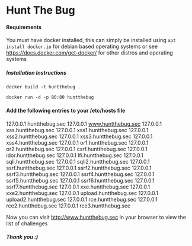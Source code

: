 # Hunt The Bug

#### Requirements
You must have docker installed, this can simply be installed using `apt install docker.io` for debian based operating systems or see https://docs.docker.com/get-docker/ for other distros and operating systems

##### Installation Instructions
`
docker build -t huntthebug .
`

`docker run -d -p 80:80 huntthebug`

#### Add the following entries to your /etc/hosts file

127.0.0.1          huntthebug.sec
127.0.0.1          www.huntthebug.sec
127.0.0.1          xss.huntthebug.sec
127.0.0.1          xss1.huntthebug.sec
127.0.0.1          xss2.huntthebug.sec
127.0.0.1          xss3.huntthebug.sec
127.0.0.1          xss4.huntthebug.sec
127.0.0.1          or1.huntthebug.sec
127.0.0.1          or2.huntthebug.sec
127.0.0.1          csrf.huntthebug.sec
127.0.0.1          idor.huntthebug.sec
127.0.0.1          lfi.huntthebug.sec
127.0.0.1          sqli.huntthebug.sec
127.0.0.1          sqli2.huntthebug.sec
127.0.0.1          ssrf.huntthebug.sec
127.0.0.1          ssrf2.huntthebug.sec
127.0.0.1          ssrf3.huntthebug.sec
127.0.0.1          ssrf4.huntthebug.sec
127.0.0.1          ssrf5.huntthebug.sec
127.0.0.1          ssrf6.huntthebug.sec
127.0.0.1          ssrf7.huntthebug.sec
127.0.0.1          xxe.huntthebug.sec
127.0.0.1          xxe2.huntthebug.sec
127.0.0.1          upload.huntthebug.sec
127.0.0.1          upload2.huntthebug.sec
127.0.0.1          rce.huntthebug.sec
127.0.0.1          rce2.huntthebug.sec
127.0.0.1          rce3.huntthebug.sec

Now you can visit http://www.huntthebug.sec in your browser to view the list of challenges

##### Thank you :)
